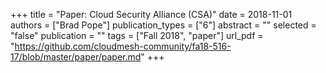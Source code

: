 +++
title = "Paper: Cloud Security Alliance (CSA)"
date = 2018-11-01
authors = ["Brad Pope"]
publication_types = ["6"]
abstract = ""
selected = "false"
publication = ""
tags = ["Fall 2018", "paper"]
url_pdf = "https://github.com/cloudmesh-community/fa18-516-17/blob/master/paper/paper.md"
+++

